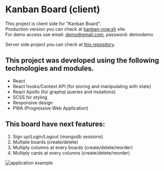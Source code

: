 # Kanban Board (client)

This project is client side for "Kanban Board".  
Production version you can check at [kanban-now.sh](https://kanban-now.sh) site.  
For demo access use email: demo@gmail.com, password: demodemo

Server side project you can check at [this repository](https://github.com/alexneo2003/kanban-board-server).

## This project was developed using the following technologies and modules.

- React
- React hooks/Context API (for storing and manipulating with state)
- React Apollo (for graphql queries and mutations)
- SCSS for styling
- Responsive design
- PWA (Progressive Web Application)

## This board have next features:

1. Sign up/Login/Logout (mongodb sessions)
2. Multiple boards (create/delete)
3. Multiply columns at every boards (create/delete/reorder)
4. Multiply cards at every columns (create/delete/reorder)

![application example](demo.gif)
